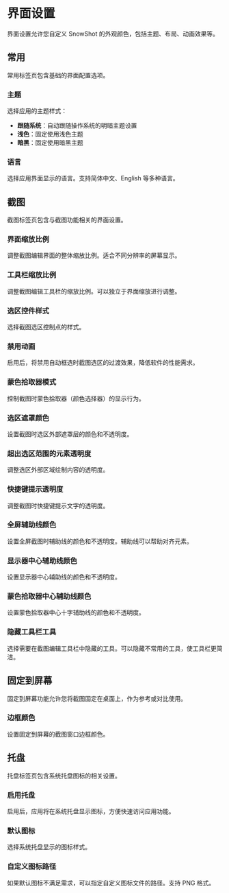 # 界面设置

界面设置允许您自定义 SnowShot 的外观颜色，包括主题、布局、动画效果等。

## 常用

常用标签页包含基础的界面配置选项。

### 主题

选择应用的主题样式：
- **跟随系统**：自动跟随操作系统的明暗主题设置
- **浅色**：固定使用浅色主题
- **暗黑**：固定使用暗黑主题

### 语言

选择应用界面显示的语言。支持简体中文、English 等多种语言。

## 截图

截图标签页包含与截图功能相关的界面设置。

### 界面缩放比例

调整截图编辑界面的整体缩放比例。适合不同分辨率的屏幕显示。

### 工具栏缩放比例

调整截图编辑工具栏的缩放比例。可以独立于界面缩放进行调整。

### 选区控件样式

选择截图选区控制点的样式。

### 禁用动画

启用后，将禁用自动框选时截图选区的过渡效果，降低软件的性能需求。

### 蒙色拾取器模式

控制截图时蒙色拾取器（颜色选择器）的显示行为。
### 选区遮罩颜色

设置截图时选区外部遮罩层的颜色和不透明度。

### 超出选区范围的元素透明度

调整选区外部区域绘制内容的透明度。

### 快捷键提示透明度

调整截图时快捷键提示文字的透明度。

### 全屏辅助线颜色

设置全屏截图时辅助线的颜色和不透明度。辅助线可以帮助对齐元素。

### 显示器中心辅助线颜色

设置显示器中心辅助线的颜色和不透明度。

### 蒙色拾取器中心辅助线颜色

设置蒙色拾取器中心十字辅助线的颜色和不透明度。

### 隐藏工具栏工具

选择需要在截图编辑工具栏中隐藏的工具。可以隐藏不常用的工具，使工具栏更简洁。

## 固定到屏幕

固定到屏幕功能允许您将截图固定在桌面上，作为参考或对比使用。

### 边框颜色

设置固定到屏幕的截图窗口边框颜色。

## 托盘

托盘标签页包含系统托盘图标的相关设置。

### 启用托盘

启用后，应用将在系统托盘显示图标，方便快速访问应用功能。

### 默认图标

选择系统托盘显示的图标样式。

### 自定义图标路径

如果默认图标不满足需求，可以指定自定义图标文件的路径。支持 PNG 格式。

